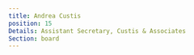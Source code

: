 ```yaml
---
title: Andrea Custis
position: 15
Details: Assistant Secretary, Custis & Associates
Section: board
---
```


